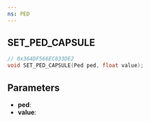 ```yaml
---
ns: PED
---
```

## SET_PED_CAPSULE

```c
// 0x364DF566EC833DE2
void SET_PED_CAPSULE(Ped ped, float value);
```

## Parameters
* **ped**:
* **value**:
